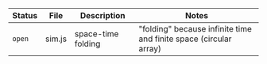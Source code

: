Status | File | Description | Notes
--- | --- | --- | ---
`open` | sim.js | space-time folding | "folding" because infinite time and finite space (circular array) 